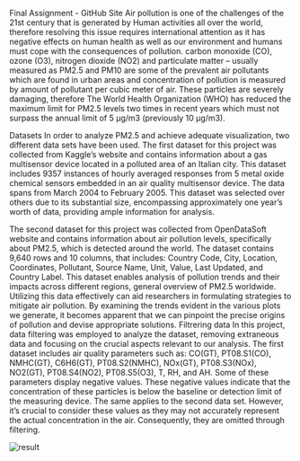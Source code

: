 


Final Assignment - GitHub Site 
Air pollution is one of the challenges of the 21st century that is generated by Human activities all over the world, therefore resolving this issue requires international attention as it has negative effects on human health as well as our environment and humans must cope with the consequences of pollution. carbon monoxide (CO), ozone (O3), nitrogen dioxide (NO2) and particulate matter – usually measured as PM2.5 and PM10  are some of the prevalent air pollutants which are found in urban areas and concentration of pollution is measured by amount of pollutant per cubic meter of air. These particles are severely damaging, therefore The World Health Organization (WHO) has reduced the maximum limit for PM2.5  levels two times in recent years which must not surpass the annual limit of 5 μg/m3 (previously 10 μg/m3). 

Datasets
In order to analyze PM2.5 and achieve adequate visualization, two different data sets have been used. 
The first dataset for this project was collected from Kaggle’s website and contains information about a gas multisensor device located in a polluted area of an Italian city. This dataset includes 9357 instances of hourly averaged responses from 5 metal oxide chemical sensors embedded in an air quality multisensor device. The data spans from March 2004 to February 2005. This dataset was selected over others due to its substantial size, encompassing approximately one year’s worth of data, providing ample information for analysis.

The second dataset for this project was collected from OpenDataSoft website and contains information about air pollution levels, specifically about PM2.5, which is detected around the world. The dataset contains 9,640 rows and 10 columns, that includes: Country Code, City, Location, Coordinates, Pollutant, Source Name, Unit, Value, Last Updated, and Country Label. This dataset enables analysis of pollution trends and their impacts across different regions, general overview of PM2.5 worldwide. Utilizing this data effectively can aid researchers in formulating strategies to mitigate air pollution. By examining the trends evident in the various plots we generate, it becomes apparent that we can pinpoint the precise origins of pollution and devise appropriate solutions. 
Filtrering data
In this project, data filtering was employed to analyze the dataset, removing extraneous data and focusing on the crucial aspects relevant to our analysis. The first dataset includes air quality parameters such as: CO(GT), PT08.S1(CO), NMHC(GT), C6H6(GT), PT08.S2(NMHC), NOx(GT), PT08.S3(NOx), NO2(GT), PT08.S4(NO2), PT08.S5(O3), T, RH, and AH. Some of these parameters display negative values. These negative values indicate that the concentration of these particles is below the baseline or detection limit of the measuring device. The same applies to the second data set. However, it’s crucial to consider these values as they may not accurately represent the actual concentration in the air. Consequently, they are omitted through filtering. 




 

<img src="/Assignment-2/images/week2-4.png" alt="result" />

